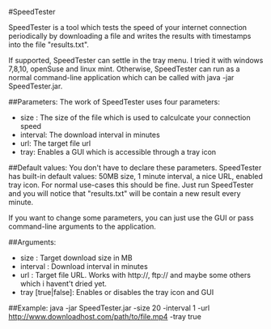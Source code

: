 #SpeedTester

SpeedTester is a tool which tests the speed of your internet connection periodically by downloading a file and writes the results with timestamps into the file "results.txt".

If supported, SpeedTester can settle in the tray menu. I tried it with windows 7,8,10, openSuse and linux mint.
Otherwise, SpeedTester can run as a normal command-line application which can be called with java -jar SpeedTester.jar.

##Parameters:
The work of SpeedTester uses four parameters:
- size : The size of the file which is used to calculcate your connection speed
- interval: The download interval in minutes
- url: The target file url
- tray: Enables a GUI which is accessible through a tray icon

##Default values:
You don't have to declare these parameters. SpeedTester has built-in default values: 50MB size, 1 minute interval, a nice URL, enabled tray icon. For normal use-cases this should be fine. Just run SpeedTester and you will notice that "results.txt" will be contain a new result every minute.

If you want to change some parameters, you can just use the GUI or pass command-line arguments to the application.

##Arguments:
- size <size>: Target download size in MB
- interval <interval>: Download interval in minutes
- url <URL>: Target file URL. Works with http://, ftp:// and maybe some others which i havent't dried yet.
- tray [true|false]: Enables or disables the tray icon and GUI

##Example:
java -jar SpeedTester.jar -size 20 -interval 1 -url http://www.downloadhost.com/path/to/file.mp4 -tray true
